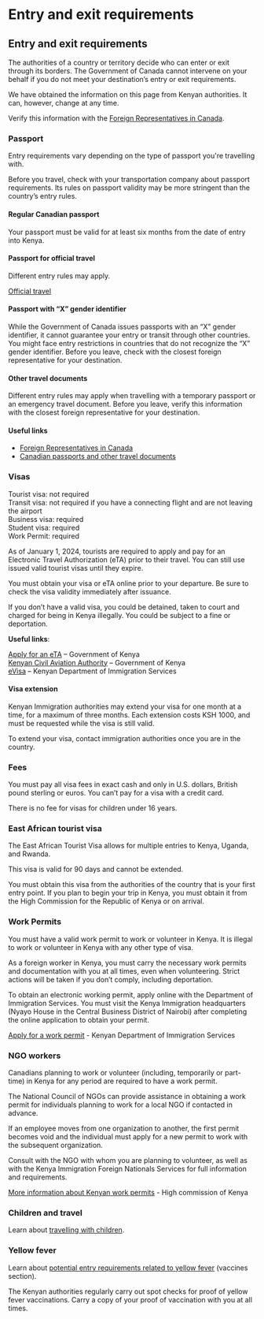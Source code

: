 # Entry and exit requirements

## Entry and exit requirements

The authorities of a country or territory decide who can enter or exit through its borders. The Government of Canada cannot intervene on your behalf if you do not meet your destination’s entry or exit requirements.

We have obtained the information on this page from Kenyan authorities. It can, however, change at any time.

Verify this information with the [Foreign Representatives in Canada](https://www.international.gc.ca/protocol-protocole/reps.aspx?lang=eng).

### Passport

Entry requirements vary depending on the type of passport you're travelling with.

Before you travel, check with your transportation company about passport requirements. Its rules on passport validity may be more stringent than the country’s entry rules.

#### Regular Canadian passport

Your passport must be valid for at least six months from the date of entry into Kenya.

#### Passport for official travel

Different entry rules may apply.

[Official travel](https://www.canada.ca/en/immigration-refugees-citizenship/services/canadian-passports/official-travel.html)

#### Passport with “X” gender identifier

While the Government of Canada issues passports with an “X” gender identifier, it cannot guarantee your entry or transit through other countries. You might face entry restrictions in countries that do not recognize the “X” gender identifier. Before you leave, check with the closest foreign representative for your destination.

#### Other travel documents

Different entry rules may apply when travelling with a temporary passport or an emergency travel document. Before you leave, verify this information with the closest foreign representative for your destination.

#### Useful links

* [Foreign Representatives in Canada](https://www.international.gc.ca/protocol-protocole/reps.aspx?lang=eng)
* [Canadian passports and other travel documents](http://www.canada.ca/passport)

### Visas

Tourist visa: not required  
Transit visa: not required if you have a connecting flight and are not leaving the airport   
Business visa: required  
Student visa: required  
Work Permit: required

As of January 1, 2024, tourists are required to apply and pay for an Electronic Travel Authorization (eTA) prior to their travel. You can still use issued valid tourist visas until they expire.

You must obtain your visa or eTA online prior to your departure. Be sure to check the visa validity immediately after issuance.

If you don’t have a valid visa, you could be detained, taken to court and charged for being in Kenya illegally. You could be subject to a fine or deportation.

**Useful links**:

[Apply for an eTA](https://www.etakenya.go.ke/en) – Government of Kenya  
[Kenyan Civil Aviation Authority](https://www.kcaa.or.ke/sites/default/files/publication/visa_free_regime_in_kenya.pdf) – Government of Kenya  
[eVisa](http://evisa.go.ke/evisa.html) – Kenyan Department of Immigration Services

#### Visa extension

Kenyan Immigration authorities may extend your visa for one month at a time, for a maximum of three months. Each extension costs KSH 1000, and must be requested while the visa is still valid.

To extend your visa, contact immigration authorities once you are in the country.

### Fees

You must pay all visa fees in exact cash and only in U.S. dollars, British pound sterling or euros. You can’t pay for a visa with a credit card.

There is no fee for visas for children under 16 years.

### East African tourist visa

The East African Tourist Visa allows for multiple entries to Kenya, Uganda, and Rwanda.

This visa is valid for 90 days and cannot be extended.

You must obtain this visa from the authorities of the country that is your first entry point. If you plan to begin your trip in Kenya, you must obtain it from the High Commission for the Republic of Kenya or on arrival.

### Work Permits

You must have a valid work permit to work or volunteer in Kenya. It is illegal to work or volunteer in Kenya with any other type of visa.

As a foreign worker in Kenya, you must carry the necessary work permits and documentation with you at all times, even when volunteering. Strict actions will be taken if you don’t comply, including deportation.

To obtain an electronic working permit, apply online with the Department of Immigration Services. You must visit the Kenya Immigration headquarters (Nyayo House in the Central Business District of Nairobi) after completing the online application to obtain your permit.

[Apply for a work permit](https://fns.immigration.go.ke/) - Kenyan Department of Immigration Services

### NGO workers

Canadians planning to work or volunteer (including, temporarily or part-time) in Kenya for any period are required to have a work permit.

The National Council of NGOs can provide assistance in obtaining a work permit for individuals planning to work for a local NGO if contacted in advance.

If an employee moves from one organization to another, the first permit becomes void and the individual must apply for a new permit to work with the subsequent organization.

Consult with the NGO with whom you are planning to volunteer, as well as with the Kenya Immigration Foreign Nationals Services for full information and requirements.

[More information about Kenyan work permits](http://kenyahighcommission.ca/certificates/employmentsettlement-entry/) - High commission of Kenya

### Children and travel

Learn about [travelling with children](http://travel.gc.ca/travelling/children).

### Yellow fever

Learn about [potential entry requirements related to yellow fever](#health) (vaccines section).

The Kenyan authorities regularly carry out spot checks for proof of yellow fever vaccinations. Carry a copy of your proof of vaccination with you at all times.